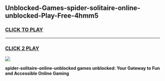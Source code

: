 
## Unblocked-Games-spider-solitaire-online-unblocked-Play-Free-4hmm5
<h3>
<a href="https://premium76.site?title=spider-solitaire-online-unblocked&ref=10A">CLICK TO PLAY</a></h3>
<hr>

<h3>
<a href="https://premium76.site?title=spider-solitaire-online-unblocked&ref=10A">CLICK 2 PLAY</a>
  
</h3>

<a href="https://premium76.site?title=spider-solitaire-online-unblocked&ref=10A"><img src="https://clearcache.store/games.png"></a>


**spider-solitaire-online-unblocked games unblocked: Your Gateway to Fun and Accessible Online Gaming**
